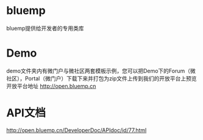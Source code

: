 # bluemp
bluemp提供给开发者的专用类库
# Demo
demo文件夹内有微门户与微社区两套模板示例，您可以把Demo下的Forum（微社区），Portal（微门户）下载下来并打包为zip文件上传到我们的开放平台上预览
开放平台地址 http://open.bluemp.cn
# API文档
http://open.bluemp.cn/DeveloperDoc/APIdoc/id/77.html
